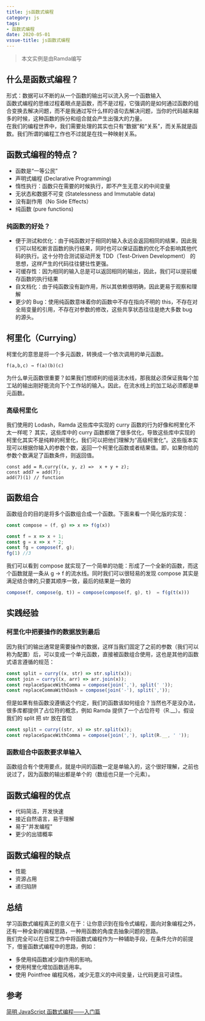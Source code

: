 ```yaml
---
title: js函数式编程
category: js
tags:
- 函数式编程
date: 2020-05-01
vssue-title: js函数式编程
---
```

> 本文实例是由Ramda编写
## 什么是函数式编程？
形式：数据可以不断的从一个函数的输出可以流入另一个函数输入  
函数式编程的思维过程着眼点是函数，而不是过程，它强调的是如何通过函数的组合变换去解决问题，而不是我通过写什么样的语句去解决问题，当你的代码越来越多的时候，这种函数的拆分和组合就会产生出强大的力量。  
在我们的编程世界中，我们需要处理的其实也只有“数据”和“关系”，而关系就是函数。我们所谓的编程工作也不过就是在找一种映射关系。
## 函数式编程的特点？
- 函数是“一等公民”
- 声明式编程 (Declarative Programming)
- 惰性执行：函数只在需要的时候执行，即不产生无意义的中间变量
- 无状态和数据不可变 (Statelessness and Immutable data)
- 没有副作用（No Side Effects）
- 纯函数 (pure functions)
### 纯函数的好处？
- 便于测试和优化：由于纯函数对于相同的输入永远会返回相同的结果，因此我们可以轻松断言函数的执行结果，同时也可以保证函数的优化不会影响其他代码的执行。这十分符合测试驱动开发 TDD（Test-Driven Development） 的思想，这样产生的代码往往健壮性更强。
- 可缓存性：因为相同的输入总是可以返回相同的输出，因此，我们可以提前缓存函数的执行结果
- 自文档化：由于纯函数没有副作用，所以其依赖很明确，因此更易于观察和理解
- 更少的 Bug：使用纯函数意味着你的函数中不存在指向不明的 this，不存在对全局变量的引用，不存在对参数的修改，这些共享状态往往是绝大多数 bug 的源头。
## 柯里化（Currying）
柯里化的意思是将一个多元函数，转换成一个依次调用的单元函数。
```
f(a,b,c) → f(a)(b)(c)
```
为什么单元函数很重要？如果我们想顺利的组装流水线，那我就必须保证我每个加工站的输出刚好能流向下个工作站的输入。因此，在流水线上的加工站必须都是单元函数。

### 高级柯里化
我们使用的 Lodash，Ramda 这些库中实现的 curry 函数的行为好像和柯里化不太一样呢？
其实，这些库中的 curry 函数都做了很多优化，导致这些库中实现的柯里化其实不是纯粹的柯里化，我们可以把他们理解为“高级柯里化”。这些版本实现可以根据你输入的参数个数，返回一个柯里化函数或者结果值。即，如果你给的参数个数满足了函数条件，则返回值。
```
const add = R.curry((x, y, z) =>  x + y + z);
const add7 = add(7);
add(7)(1) // function
```

## 函数组合
函数组合的目的是将多个函数组合成一个函数。下面来看一个简化版的实现：
```js
const compose = (f, g) => x => f(g(x))

const f = x => x + 1;
const g = x => x * 2;
const fg = compose(f, g);
fg(1) //3

```
我们可以看到 compose 就实现了一个简单的功能：形成了一个全新的函数，而这个函数就是一条从 g -> f 的流水线。同时我们可以很轻易的发现 compose 其实是满足结合律的,只要其顺序一致，最后的结果是一致的
```js
compose(f, compose(g, t)) = compose(compose(f, g), t)  = f(g(t(x)))
```

## 实践经验
### 柯里化中把要操作的数据放到最后
因为我们的输出通常是需要操作的数据，这样当我们固定了之前的参数（我们可以称为配置）后，可以变成一个单元函数，直接被函数组合使用，这也是其他的函数式语言遵循的规范：
```js
const split = curry((x, str) => str.split(x));
const join = curry((x, arr) => arr.join(x));
const replaceSpaceWithComma = compose(join(','), split(' '));
const replaceCommaWithDash = compose(join('-'), split(','));
```
但是如果有些函数没遵循这个约定，我们的函数该如何组合？当然也不是没办法，很多库都提供了占位符的概念，例如 Ramda 提供了一个占位符号（R.__）。假设我们的 split 把 str 放在首位
```js
const split = curry((str, x) => str.split(x));
const replaceSpaceWithComma = compose(join(','), split(R.__, ' '));
```
### 函数组合中函数要求单输入
函数组合有个使用要点，就是中间的函数一定是单输入的，这个很好理解，之前也说过了，因为函数的输出都是单个的（数组也只是一个元素）。
## 函数式编程的优点
- 代码简洁，开发快速
- 接近自然语言，易于理解
- 易于"并发编程"
- 更少的出错概率
## 函数式编程的缺点
- 性能
- 资源占用
- 递归陷阱
## 总结
学习函数式编程真正的意义在于：让你意识到在指令式编程，面向对象编程之外，还有一种全新的编程思路，一种用函数的角度去抽象问题的思路。  
我们完全可以在日常工作中将函数式编程作为一种辅助手段，在条件允许的前提下，借鉴函数式编程中的思路，例如：  
- 多使用纯函数减少副作用的影响。
- 使用柯里化增加函数适用率。
- 使用 Pointfree 编程风格，减少无意义的中间变量，让代码更且可读性。
## 参考
[简明 JavaScript 函数式编程——入门篇](https://zhuanlan.zhihu.com/p/81302150)